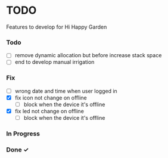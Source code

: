 # TODO

Features to develop for Hi Happy Garden

### Todo

- [ ] remove dynamic allocation but before increase stack space 
- [ ] end to develop manual irrigation

### Fix
- [ ] wrong date and time when user logged in 
- [x] fix icon not change on offline
  - [ ] block when the device it's offline 
- [x] fix led not change on offline
  - [ ] block when the device it's offline
### In Progress

### Done ✓
